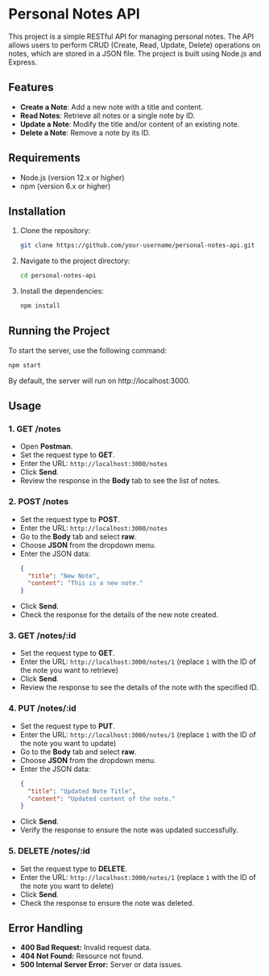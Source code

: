 # Personal Notes API

This project is a simple RESTful API for managing personal notes. The API allows users to perform CRUD (Create, Read, Update, Delete) operations on notes, which are stored in a JSON file. 
The project is built using Node.js and Express.

## Features

- **Create a Note**: Add a new note with a title and content.
- **Read Notes**: Retrieve all notes or a single note by ID.
- **Update a Note**: Modify the title and/or content of an existing note.
- **Delete a Note**: Remove a note by its ID.

## Requirements

- Node.js (version 12.x or higher)
- npm (version 6.x or higher)

## Installation

1. Clone the repository:

    ```bash
    git clone https://github.com/your-username/personal-notes-api.git
    ```

2. Navigate to the project directory:

    ```bash
    cd personal-notes-api
    ```

3. Install the dependencies:

    ```bash
    npm install
    ```

## Running the Project

To start the server, use the following command:

```bash
npm start
 ```
By default, the server will run on http://localhost:3000.

## Usage

### 1. **GET /notes**
   - Open **Postman**.
   - Set the request type to **GET**.
   - Enter the URL: `http://localhost:3000/notes`
   - Click **Send**.
   - Review the response in the **Body** tab to see the list of notes.

### 2. **POST /notes**
   - Set the request type to **POST**.
   - Enter the URL: `http://localhost:3000/notes`
   - Go to the **Body** tab and select **raw**.
   - Choose **JSON** from the dropdown menu.
   - Enter the JSON data:
     ```json
     {
       "title": "New Note",
       "content": "This is a new note."
     }
     ```
   - Click **Send**.
   - Check the response for the details of the new note created.

### 3. **GET /notes/:id**
   - Set the request type to **GET**.
   - Enter the URL: `http://localhost:3000/notes/1` (replace `1` with the ID of the note you want to retrieve)
   - Click **Send**.
   - Review the response to see the details of the note with the specified ID.

### 4. **PUT /notes/:id**
   - Set the request type to **PUT**.
   - Enter the URL: `http://localhost:3000/notes/1` (replace `1` with the ID of the note you want to update)
   - Go to the **Body** tab and select **raw**.
   - Choose **JSON** from the dropdown menu.
   - Enter the JSON data:
     ```json
     {
       "title": "Updated Note Title",
       "content": "Updated content of the note."
     }
     ```
   - Click **Send**.
   - Verify the response to ensure the note was updated successfully.

### 5. **DELETE /notes/:id**
   - Set the request type to **DELETE**.
   - Enter the URL: `http://localhost:3000/notes/1` (replace `1` with the ID of the note you want to delete)
   - Click **Send**.
   - Check the response to ensure the note was deleted.

## Error Handling

- **400 Bad Request:** Invalid request data.
- **404 Not Found:** Resource not found.
- **500 Internal Server Error:** Server or data issues.

